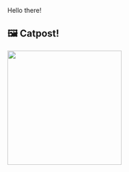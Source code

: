 Hello there!



## 🖼️ Catpost!

<sub>
    <img src="https://cdn2.thecatapi.com/images/bqs.jpg" height="256">
</sub>

